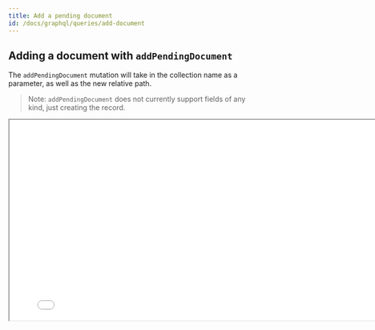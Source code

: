 ```yaml
---
title: Add a pending document
id: /docs/graphql/queries/add-document
---
```


## Adding a document with `addPendingDocument`

The `addPendingDocument` mutation will take in the collection name as a parameter, as well as the new relative path.

> Note: `addPendingDocument` does not currently support fields of any kind, just creating the record.

<iframe loading="lazy" src="/api/graphiql/?query=mutation%20%7B%0A%20%20addPendingDocument(collection%3A%20%22post%22%2C%20relativePath%3A%20%22pedro.json%22)%20%7B%0A%20%20%20%20__typename%0A%20%20%7D%0A%7D&operationName=GetBlogPost" width="800" height="400" />

> Ready to try out some of these queries using your specific schema? Try [running the Tina CLI](/docs/graphql/cli/) and testing them out using the Altair client
